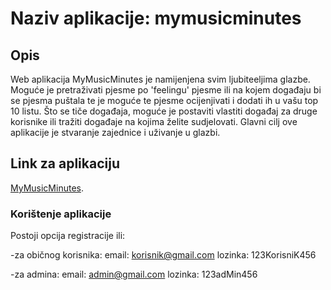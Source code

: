 # Naziv aplikacije: mymusicminutes

## Opis

Web aplikacija MyMusicMinutes je namijenjena svim ljubiteeljima glazbe. Moguće je pretraživati pjesme po 'feelingu' pjesme ili na kojem događaju bi se pjesma puštala te je moguće te pjesme ocijenjivati i dodati ih u vašu top 10 listu. Što se tiče događaja, moguće je postaviti vlastiti događaj za druge korisnike ili tražiti događaje na kojima želite sudjelovati. Glavni cilj ove aplikacije je stvaranje zajednice i uživanje u glazbi. 

## Link za aplikaciju
[MyMusicMinutes](https://mymusicminutes.netlify.app/).

### Korištenje aplikacije
Postoji opcija registracije ili:
  
  -za običnog korisnika: 
    email: korisnik@gmail.com 
    lozinka: 123KorisniK456
  
  -za admina:
    email: admin@gmail.com 
    lozinka: 123adMin456

